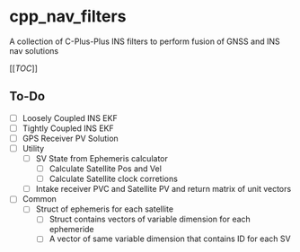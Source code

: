 # cpp_nav_filters
A collection of C-Plus-Plus INS filters to perform fusion of GNSS and INS nav solutions

[[_TOC_]]

## To-Do
- [ ] Loosely Coupled INS EKF
- [ ] Tightly Coupled INS EKF
- [ ] GPS Receiver PV Solution
- [ ] Utility
    - [ ] SV State from Ephemeris calculator
        - [ ] Calculate Satellite Pos and Vel
        - [ ] Calculate Satellite clock corretions
    - [ ] Intake receiver PVC and Satellite PV and return matrix of unit vectors
- [ ] Common 
    - [ ] Struct of ephemeris for each satellite
        - [ ] Struct contains vectors of variable dimension for each ephemeride
        - [ ] A vector of same variable dimension that contains ID for each SV
